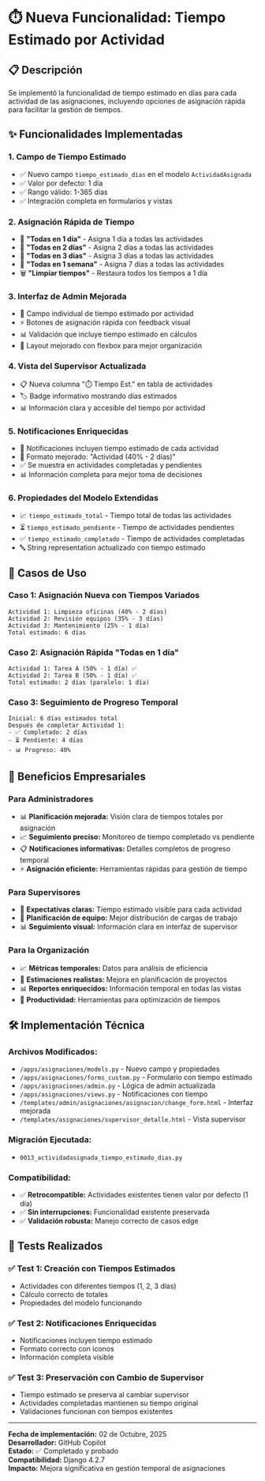 # ⏱️ Nueva Funcionalidad: Tiempo Estimado por Actividad

## 📋 Descripción
Se implementó la funcionalidad de tiempo estimado en días para cada actividad de las asignaciones, incluyendo opciones de asignación rápida para facilitar la gestión de tiempos.

## ✨ Funcionalidades Implementadas

### 1. **Campo de Tiempo Estimado**
- ✅ Nuevo campo `tiempo_estimado_dias` en el modelo `ActividadAsignada`
- ✅ Valor por defecto: 1 día
- ✅ Rango válido: 1-365 días
- ✅ Integración completa en formularios y vistas

### 2. **Asignación Rápida de Tiempo**
- 🚀 **"Todas en 1 día"** - Asigna 1 día a todas las actividades
- 🚀 **"Todas en 2 días"** - Asigna 2 días a todas las actividades  
- 🚀 **"Todas en 3 días"** - Asigna 3 días a todas las actividades
- 🚀 **"Todas en 1 semana"** - Asigna 7 días a todas las actividades
- 🗑️ **"Limpiar tiempos"** - Restaura todos los tiempos a 1 día

### 3. **Interfaz de Admin Mejorada**
- 📝 Campo individual de tiempo estimado por actividad
- ⚡ Botones de asignación rápida con feedback visual
- 📊 Validación que incluye tiempo estimado en cálculos
- 🎨 Layout mejorado con flexbox para mejor organización

### 4. **Vista del Supervisor Actualizada**
- 📋 Nueva columna "⏱️ Tiempo Est." en tabla de actividades
- 🏷️ Badge informativo mostrando días estimados
- 📊 Información clara y accesible del tiempo por actividad

### 5. **Notificaciones Enriquecidas**
- 📧 Notificaciones incluyen tiempo estimado de cada actividad
- 🎯 Formato mejorado: "Actividad (40% - 2 días)"
- ✅ Se muestra en actividades completadas y pendientes
- 📊 Información completa para mejor toma de decisiones

### 6. **Propiedades del Modelo Extendidas**
- 📈 `tiempo_estimado_total` - Tiempo total de todas las actividades
- ⏳ `tiempo_estimado_pendiente` - Tiempo de actividades pendientes
- ✅ `tiempo_estimado_completado` - Tiempo de actividades completadas
- 🔤 String representation actualizado con tiempo estimado

## 🎯 Casos de Uso

### **Caso 1: Asignación Nueva con Tiempos Variados**
```
Actividad 1: Limpieza oficinas (40% - 2 días)
Actividad 2: Revisión equipos (35% - 3 días) 
Actividad 3: Mantenimiento (25% - 1 día)
Total estimado: 6 días
```

### **Caso 2: Asignación Rápida "Todas en 1 día"**
```
Actividad 1: Tarea A (50% - 1 día) ✅
Actividad 2: Tarea B (50% - 1 día) ✅
Total estimado: 2 días (paralelo: 1 día)
```

### **Caso 3: Seguimiento de Progreso Temporal**
```
Inicial: 6 días estimados total
Después de completar Actividad 1:
- ✅ Completado: 2 días
- ⏳ Pendiente: 4 días
- 📊 Progreso: 40%
```

## 💼 Beneficios Empresariales

### **Para Administradores**
- 📊 **Planificación mejorada:** Visión clara de tiempos totales por asignación
- 📈 **Seguimiento preciso:** Monitoreo de tiempo completado vs pendiente
- 📋 **Notificaciones informativas:** Detalles completos de progreso temporal
- ⚡ **Asignación eficiente:** Herramientas rápidas para gestión de tiempo

### **Para Supervisores**
- 🎯 **Expectativas claras:** Tiempo estimado visible para cada actividad
- 📅 **Planificación de equipo:** Mejor distribución de cargas de trabajo
- 📊 **Seguimiento visual:** Información clara en interfaz de supervisor

### **Para la Organización**
- 📈 **Métricas temporales:** Datos para análisis de eficiencia
- 🎯 **Estimaciones realistas:** Mejora en planificación de proyectos
- 📊 **Reportes enriquecidos:** Información temporal en todas las vistas
- 🚀 **Productividad:** Herramientas para optimización de tiempos

## 🛠️ Implementación Técnica

### **Archivos Modificados:**
- `/apps/asignaciones/models.py` - Nuevo campo y propiedades
- `/apps/asignaciones/forms_custom.py` - Formulario con tiempo estimado
- `/apps/asignaciones/admin.py` - Lógica de admin actualizada
- `/apps/asignaciones/views.py` - Notificaciones con tiempo
- `/templates/admin/asignaciones/asignacion/change_form.html` - Interfaz mejorada
- `/templates/asignaciones/supervisor_detalle.html` - Vista supervisor

### **Migración Ejecutada:**
- `0013_actividadasignada_tiempo_estimado_dias.py`

### **Compatibilidad:**
- ✅ **Retrocompatible:** Actividades existentes tienen valor por defecto (1 día)
- ✅ **Sin interrupciones:** Funcionalidad existente preservada
- ✅ **Validación robusta:** Manejo correcto de casos edge

## 🧪 Tests Realizados

### ✅ Test 1: Creación con Tiempos Estimados
- Actividades con diferentes tiempos (1, 2, 3 días)
- Cálculo correcto de totales
- Propiedades del modelo funcionando

### ✅ Test 2: Notificaciones Enriquecidas  
- Notificaciones incluyen tiempo estimado
- Formato correcto con iconos
- Información completa visible

### ✅ Test 3: Preservación con Cambio de Supervisor
- Tiempo estimado se preserva al cambiar supervisor
- Actividades completadas mantienen su tiempo original
- Validaciones funcionan con tiempos existentes

---

**Fecha de implementación:** 02 de Octubre, 2025  
**Desarrollador:** GitHub Copilot  
**Estado:** ✅ Completado y probado  
**Compatibilidad:** Django 4.2.7  
**Impacto:** Mejora significativa en gestión temporal de asignaciones